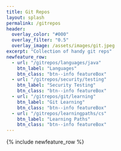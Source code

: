 ```yaml
---
title: Git Repos
layout: splash
permalink: /gitrepos
header:
  overlay_color: "#000"
  overlay_filter: "0.5"
  overlay_image: /assets/images/git.jpeg
excerpt: "Collection of handy git reps"  
newfeature_row:
  - url: "/gitrepos/languages/java"
    btn_label: "Languages"
    btn_class: "btn--info featureBox"  
  - url: "/gitrepos/security/testing"
    btn_label: "Security Testing"
    btn_class: "btn--info featureBox"   
  - url: "/gitrepos/git/learning"
    btn_label: "Git Learning"
    btn_class: "btn--info featureBox"
  - url: "/gitrepos/learningpaths/cs"
    btn_label: "Learning Paths"
    btn_class: "btn--info featureBox"        
---
```

{% include newfeature_row %}